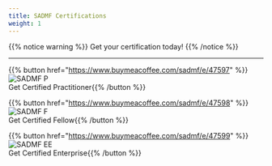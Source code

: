 ```yaml
---
title: SADMF Certifications
weight: 1
---
```


{{% notice warning %}}
Get your certification today!
{{% /notice %}}

---

 {{% button href="https://www.buymeacoffee.com/sadmf/e/47597" %}}![SADMF P](/images/sad-certified-sm.png)<br>Get Certified Practitioner{{% /button %}}

 {{% button href="https://www.buymeacoffee.com/sadmf/e/47598" %}}![SADMF F](/images/sad-fellow-sm.png)<br>Get Certified Fellow{{% /button %}}

 {{% button href="https://www.buymeacoffee.com/sadmf/e/47599" %}}![SADMF EE](/images/sadmf-logo-sm.png)<br>Get Certified Enterprise{{% /button %}}
